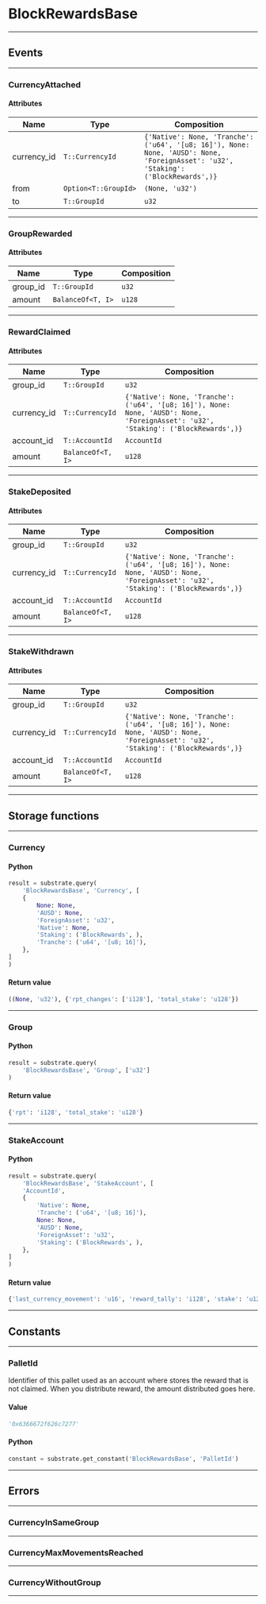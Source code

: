 
# BlockRewardsBase

---------
## Events

---------
### CurrencyAttached
#### Attributes
| Name | Type | Composition
| -------- | -------- | -------- |
| currency_id | `T::CurrencyId` | ```{'Native': None, 'Tranche': ('u64', '[u8; 16]'), None: None, 'AUSD': None, 'ForeignAsset': 'u32', 'Staking': ('BlockRewards',)}```
| from | `Option<T::GroupId>` | ```(None, 'u32')```
| to | `T::GroupId` | ```u32```

---------
### GroupRewarded
#### Attributes
| Name | Type | Composition
| -------- | -------- | -------- |
| group_id | `T::GroupId` | ```u32```
| amount | `BalanceOf<T, I>` | ```u128```

---------
### RewardClaimed
#### Attributes
| Name | Type | Composition
| -------- | -------- | -------- |
| group_id | `T::GroupId` | ```u32```
| currency_id | `T::CurrencyId` | ```{'Native': None, 'Tranche': ('u64', '[u8; 16]'), None: None, 'AUSD': None, 'ForeignAsset': 'u32', 'Staking': ('BlockRewards',)}```
| account_id | `T::AccountId` | ```AccountId```
| amount | `BalanceOf<T, I>` | ```u128```

---------
### StakeDeposited
#### Attributes
| Name | Type | Composition
| -------- | -------- | -------- |
| group_id | `T::GroupId` | ```u32```
| currency_id | `T::CurrencyId` | ```{'Native': None, 'Tranche': ('u64', '[u8; 16]'), None: None, 'AUSD': None, 'ForeignAsset': 'u32', 'Staking': ('BlockRewards',)}```
| account_id | `T::AccountId` | ```AccountId```
| amount | `BalanceOf<T, I>` | ```u128```

---------
### StakeWithdrawn
#### Attributes
| Name | Type | Composition
| -------- | -------- | -------- |
| group_id | `T::GroupId` | ```u32```
| currency_id | `T::CurrencyId` | ```{'Native': None, 'Tranche': ('u64', '[u8; 16]'), None: None, 'AUSD': None, 'ForeignAsset': 'u32', 'Staking': ('BlockRewards',)}```
| account_id | `T::AccountId` | ```AccountId```
| amount | `BalanceOf<T, I>` | ```u128```

---------
## Storage functions

---------
### Currency

#### Python
```python
result = substrate.query(
    'BlockRewardsBase', 'Currency', [
    {
        None: None,
        'AUSD': None,
        'ForeignAsset': 'u32',
        'Native': None,
        'Staking': ('BlockRewards', ),
        'Tranche': ('u64', '[u8; 16]'),
    },
]
)
```

#### Return value
```python
((None, 'u32'), {'rpt_changes': ['i128'], 'total_stake': 'u128'})
```
---------
### Group

#### Python
```python
result = substrate.query(
    'BlockRewardsBase', 'Group', ['u32']
)
```

#### Return value
```python
{'rpt': 'i128', 'total_stake': 'u128'}
```
---------
### StakeAccount

#### Python
```python
result = substrate.query(
    'BlockRewardsBase', 'StakeAccount', [
    'AccountId',
    {
        'Native': None,
        'Tranche': ('u64', '[u8; 16]'),
        None: None,
        'AUSD': None,
        'ForeignAsset': 'u32',
        'Staking': ('BlockRewards', ),
    },
]
)
```

#### Return value
```python
{'last_currency_movement': 'u16', 'reward_tally': 'i128', 'stake': 'u128'}
```
---------
## Constants

---------
### PalletId
 Identifier of this pallet used as an account where stores the reward
 that is not claimed. When you distribute reward, the amount
 distributed goes here.
#### Value
```python
'0x6366672f626c7277'
```
#### Python
```python
constant = substrate.get_constant('BlockRewardsBase', 'PalletId')
```
---------
## Errors

---------
### CurrencyInSameGroup

---------
### CurrencyMaxMovementsReached

---------
### CurrencyWithoutGroup

---------